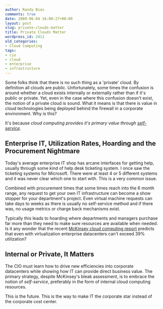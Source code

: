 ```yaml
---
author: Randy Bias
comments: true
date: 2009-06-04 16:00:27+00:00
layout: post
slug: private-clouds-matter
title: Private Clouds Matter
wordpress_id: 2411
old_categories:
- Cloud Computing
tags:
- cio
- cloud
- enterprise
- infrastructure
---
```


Some folks think that there is no such thing as a 'private' cloud. By definition all clouds are public. Unfortunately, some times the confusion is around whether a cloud exists internally or externally rather than if it's public or private. Yet, even in the case where this confusion doesn't exist, the notion of a private cloud is sound. What it means is that there is value in cloud technologies being deployed behind the firewall in a corporate environment. Why is this?

It's because _cloud computing provides it's primary value through_ [_self-service_](http://cloudscaling.com/blog/cloud-computing/clouds-are-inherently-self-service).

## Enterprise IT, Utilization Rates, Hoarding and the Procurement Nightmare

Today's average enterprise IT shop has arcane interfaces for getting help, usually through some kind of help desk ticketing system. I once saw the ticketing systems for Microsoft. There were at least 4 or 5 different systems and it was never clear which one to start with. This is a very common issue.

Combined with procurement times that some times reach into the 6 month range, any request to get your own IT infrastructure can become a show stopper for your department's project. Even virtual machine requests can take days to weeks as there is usually no self-service method and if there was, no usage metrics or charge back mechanisms exist.

Typically this leads to hoarding where departments and managers purchase far more than they need to make sure resources are available when needed. Is it any wonder that the recent [McKinsey cloud computing report](http://uptimeinstitute.org/content/view/353/319) predicts that even with virtualization enterprise datacenters can't exceed 39% utilization?

## Internal or Private, It Matters

The CIO must learn how to drive new efficiencies into corporate datacenters while showing how IT can provide direct business value. The primary strategy, despite McKinsey's bleak assessment, is to embrace the notion of _self-service_, preferably in the form of internal cloud computing resources.

This is the future. This is the way to make IT the corporate star instead of the corporate cost center.
